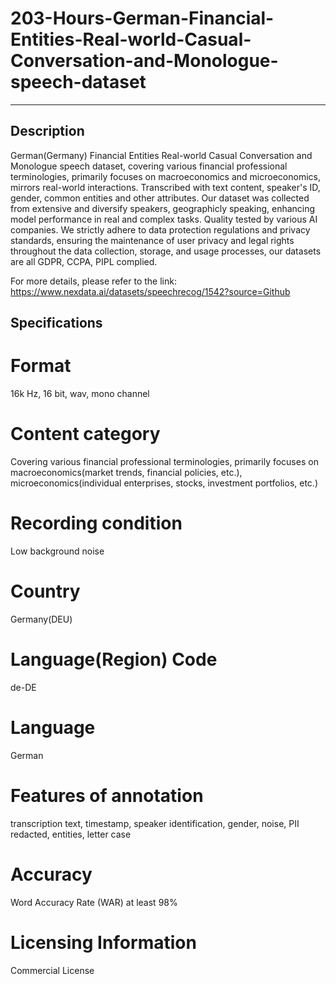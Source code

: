 # 203-Hours-German-Financial-Entities-Real-world-Casual-Conversation-and-Monologue-speech-dataset

---
## Description
German(Germany) Financial Entities Real-world Casual Conversation and Monologue speech dataset, covering various financial professional terminologies, primarily focuses on macroeconomics and microeconomics, mirrors real-world interactions. Transcribed with text content, speaker's ID, gender, common entities and other attributes. Our dataset was collected from extensive and diversify speakers, geographicly speaking, enhancing model performance in real and complex tasks. Quality tested by various AI companies. We strictly adhere to data protection regulations and privacy standards, ensuring the maintenance of user privacy and legal rights throughout the data collection, storage, and usage processes, our datasets are all GDPR, CCPA, PIPL complied.

For more details, please refer to the link: https://www.nexdata.ai/datasets/speechrecog/1542?source=Github


## Specifications

# Format
16k Hz, 16 bit, wav, mono channel
# Content category
Covering various financial professional terminologies, primarily focuses on macroeconomics(market trends, financial policies, etc.), microeconomics(individual enterprises, stocks, investment portfolios, etc.)
# Recording condition
Low background noise
# Country
Germany(DEU)
# Language(Region) Code
de-DE
# Language
German
# Features of annotation
transcription text, timestamp, speaker identification, gender, noise, PII redacted, entities, letter case
# Accuracy
Word Accuracy Rate (WAR) at least 98%
# Licensing Information
Commercial License
